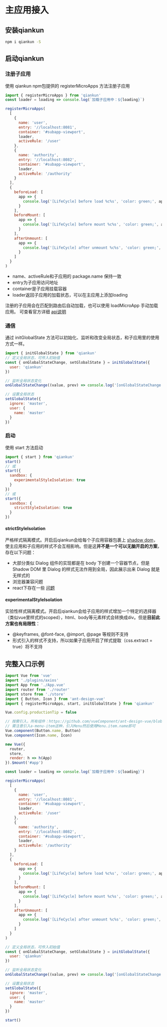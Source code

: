 # 主应用接入
## 安装qiankun
```bash
npm i qiankun -S
```
## 启动qiankun
<h3>注册子应用</h3>

使用 qiankun npm包提供的 registerMicroApps 方法注册子应用
```javascript
import { registerMicroApps } from 'qiankun'
const loader = loading => console.log(`加载子应用中：${loading}`)

registerMicroApps(
  [
    {
      name: 'user',
      entry: '//localhost:8081',
      container: '#subapp-viewport',
      loader,
      activeRule: '/user'
    },
    {
      name: 'authority',
      entry: '//localhost:8082',
      container: '#subapp-viewport',
      loader,
      activeRule: '/authority'
    }
  ],
  {
    beforeLoad: [
      app => {
        console.log('[LifeCycle] before load %c%s', 'color: green;', app.name)
      }
    ],
    beforeMount: [
      app => {
        console.log('[LifeCycle] before mount %c%s', 'color: green;', app.name)
      }
    ],
    afterUnmount: [
      app => {
        console.log('[LifeCycle] after unmount %c%s', 'color: green;', app.name)
      }
    ]
  }
)
```

- name、activeRule和子应用的 package.name 保持一致
- entry为子应用访问地址
- container是子应用挂载容器
- loader返回子应用的加载状态，可以在主应用上添加loading

注册的子应用会在匹配到路由后自动加载，也可以使用 loadMicroApp 手动加载应用。
可查看官方详细 [api说明](https://qiankun.umijs.org/zh/api)

<h3>通信</h3>

通过 initGlobalState 方法可以初始化、监听和改变全局状态，和子应用里的使用方式一样。
```javascript
import { initGlobalState } from 'qiankun'
// 定义全局状态，可传入初始值
const { onGlobalStateChange, setGlobalState } = initGlobalState({
  user: 'qiankun'
})

// 监听全局状态变化
onGlobalStateChange((value, prev) => console.log('[onGlobalStateChange - master]:', value, prev))

// 设置全局状态
setGlobalState({
  ignore: 'master',
  user: {
    name: 'master'
  }
})
```
<h3>启动</h3>

使用 start 方法启动
```javascript
import { start } from 'qiankun'
start()
// 或
start({
  sandbox: {
    experimentalStyleIsolation: true
  }
})
// 或
start({
  sandbox: {
    strictStyleIsolation: true
  }
})
```
#### strictStyleIsolation
严格样式隔离模式。开启后qiankun会给每个子应用容器包裹上 [shadow dom](https://developer.mozilla.org/zh-CN/docs/Web/Web_Components/Using_shadow_DOM)，使主应用和子应用的样式不会互相影响。但是这**并不是一个可以无脑开启的方案**，存在以下问题：

- 大部分类似 Dialog 组件的实现都是在 body 下创建一个容器节点，但是 Shadow DOM 里 Dialog 的样式无法作用到全局，因此展示出来 Dialog 就是无样式的
- 浏览器兼容问题
- react下存在一些 [问题](https://github.com/facebook/react/issues/10422)
#### experimentalStyleIsolation
实验性样式隔离模式。开启后qiankun会给子应用的样式增加一个特定的选择器（类似vue里样式的scoped），html、body等元素样式会转换成div。但是**目前此方案也有局限性**：

- @keyframes, @font-face, @import, @page 等规则不支持
- <link />形式引入的样式不支持，所以如果子应用开启了样式提取（css.extract = true）将不支持
## 完整入口示例
```javascript
import Vue from 'vue'
import './plugins/axios'
import App from './App.vue'
import router from './router'
import store from './store'
import { Button, Icon } from 'ant-design-vue'
import { registerMicroApps, start, initGlobalState } from 'qiankun'

Vue.config.productionTip = false

// 按需引入，所有组件：https://github.com/vueComponent/ant-design-vue/blob/master/components/index.js
// 需注意引入a-menu-item这种，引入Menu然后使用Menu.item.name即可
Vue.component(Button.name, Button)
Vue.component(Icon.name, Icon)

new Vue({
  router,
  store,
  render: h => h(App)
}).$mount('#app')

const loader = loading => console.log(`加载子应用中：${loading}`)

registerMicroApps(
  [
    {
      name: 'user',
      entry: '//localhost:8081',
      container: '#subapp-viewport',
      loader,
      activeRule: '/user'
    },
    {
      name: 'authority',
      entry: '//localhost:8082',
      container: '#subapp-viewport',
      loader,
      activeRule: '/authority'
    }
  ],
  {
    beforeLoad: [
      app => {
        console.log('[LifeCycle] before load %c%s', 'color: green;', app.name)
      }
    ],
    beforeMount: [
      app => {
        console.log('[LifeCycle] before mount %c%s', 'color: green;', app.name)
      }
    ],
    afterUnmount: [
      app => {
        console.log('[LifeCycle] after unmount %c%s', 'color: green;', app.name)
      }
    ]
  }
)

// 定义全局状态，可传入初始值
const { onGlobalStateChange, setGlobalState } = initGlobalState({
  user: 'qiankun'
})

// 监听全局状态变化
onGlobalStateChange((value, prev) => console.log('[onGlobalStateChange - master]:', value, prev))

// 设置全局状态
setGlobalState({
  ignore: 'master',
  user: {
    name: 'master'
  }
})

start()
```
